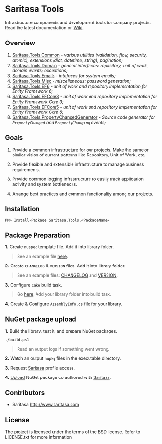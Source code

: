 Saritasa Tools
==============

Infrastructure components and development tools for company projects. Read the latest documentation on [Wiki](https://github.com/Saritasa/SaritasaTools/wiki).

Overview
--------

1. [Saritasa.Tools.Common](https://www.nuget.org/packages/Saritasa.Tools.Common) - _various utilities (validation, flow, security, atomic), extensions (dict, datetime, string), pagination;_
2. [Saritasa.Tools.Domain](https://www.nuget.org/packages/Saritasa.Tools.Domain) - _general interfaces: repository, unit of work, domain events; exceptions;_
3. [Saritasa.Tools.Emails](https://www.nuget.org/packages/Saritasa.Tools.Emails) - _intefaces for system emails;_
4. [Saritasa.Tools.Misc](https://www.nuget.org/packages/Saritasa.Tools.Misc) - _miscellaneous: password generation;_
5. [Saritasa.Tools.EF6](https://www.nuget.org/packages/Saritasa.Tools.EF6) - _unit of work and repository implementation for Entity Framework 6;_
6. [Saritasa.Tools.EFCore3](https://www.nuget.org/packages/Saritasa.Tools.EFCore3) - _unit of work and repository implementation for Entity Framework Core 3;_
7. [Saritasa.Tools.EFCore5](https://www.nuget.org/packages/Saritasa.Tools.EFCore5) - _unit of work and repository implementation for Entity Framework Core 5;_
8. [Saritasa.Tools.PropertyChangedGenerator](https://www.nuget.org/packages/Saritasa.Tools.PropertyChangedGenerator) - _Source code generator for `PropertyChanged` and `PropertyChanging` events;_

Goals
-----

1. Provide a common infrastructure for our projects. Make the same or similar vision of current patterns like Repository, Unit of Work, etc.

2. Provide flexible and extensible infrastructure to manage business requirements.

3. Provide common logging infrastructure to easily track application activity and system bottlenecks.

4. Arrange best practices and common functionality among our projects.

Installation
------------

```
PM> Install-Package Saritasa.Tools.<PackageName>
```

Package Preparation
------------

**1.** Create `nuspec` template file. Add it into library folder.
> See an example file [here](https://github.com/Saritasa/SaritasaTools/blob/master/src/Saritasa.Tools.Common/Saritasa.Tools.Common.nuspec.template).

**2.** Create `CHANGELOG` & `VERSION` files. Add it into library folder.
> See an example files: [CHANGELOG](https://github.com/Saritasa/SaritasaTools/blob/master/src/Saritasa.Tools.Common/CHANGELOG.txt) and [VERSION](https://github.com/Saritasa/SaritasaTools/blob/master/src/Saritasa.Tools.Common/VERSION.txt).

**3.** Configure `Cake` build task.
> Go [here](https://github.com/Saritasa/SaritasaTools/blob/master/scripts/Modules/Saritasa.Cake/Tasks/PackTask.cs). Add your library folder into build task.

**4.** Create & Configure `AssemblyInfo.cs` file for your library.

NuGet package upload
--------

**1.** Build the library, test it, and prepare NuGet packages. 

    ./build.ps1
    
> Read an output logs if something went wrong.

**2.** Watch an output `nupkg` files in the executable directory.

**3.** Request [Saritasa](https://www.nuget.org/profiles/Saritasa) profile access.

**4.** [Upload](https://www.nuget.org/packages/manage/upload) NuGet package co authored with [Saritasa](https://www.nuget.org/profiles/Saritasa).

Contributors
------------

* Saritasa http://www.saritasa.com

License
-------

The project is licensed under the terms of the BSD license. Refer to LICENSE.txt for more information.
